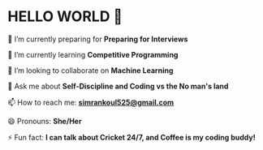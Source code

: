 # HELLO WORLD 👋

<!--
**simrankoul/simrankoul** is a ✨ _special_ ✨ repository because its `README.md` (this file) appears on your GitHub profile.

Here are some ideas to get you started:
--> 

 🔭 I’m currently preparing for **Preparing for Interviews**
 
 🌱 I’m currently learning **Competitive Programming**
 
 👯 I’m looking to collaborate on **Machine Learning**
 
 💬 Ask me about **Self-Discipline and Coding  vs the No man's land**
 
 📫 How to reach me: **simrankoul525@gmail.com**
 
 
 😄 Pronouns: **She/Her**
 
 ⚡ Fun fact: **I can talk about Cricket 24/7, and Coffee is my coding buddy!**
